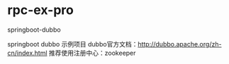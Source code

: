 # rpc-ex-pro
springboot-dubbo

springboot dubbo 示例项目
dubbo官方文档：http://dubbo.apache.org/zh-cn/index.html
推荐使用注册中心：zookeeper
